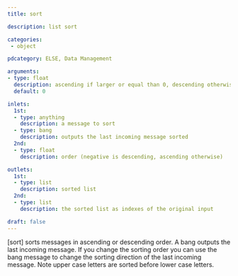 ```yaml
---
title: sort

description: list sort

categories:
 - object

pdcategory: ELSE, Data Management

arguments:
- type: float
  description: ascending if larger or equal than 0, descending otherwise
  default: 0

inlets:
  1st:
  - type: anything
    description: a message to sort
  - type: bang
    description: outputs the last incoming message sorted
  2nd:
  - type: float
    description: order (negative is descending, ascending otherwise)

outlets:
  1st:
  - type: list
    description: sorted list
  2nd:
  - type: list
    description: the sorted list as indexes of the original input

draft: false
---
```


[sort] sorts messages in ascending or descending order. A bang outputs the last incoming message. If you change the sorting order you can use the bang message to change the sorting direction of the last incoming message. Note upper case letters are sorted before lower case letters.
